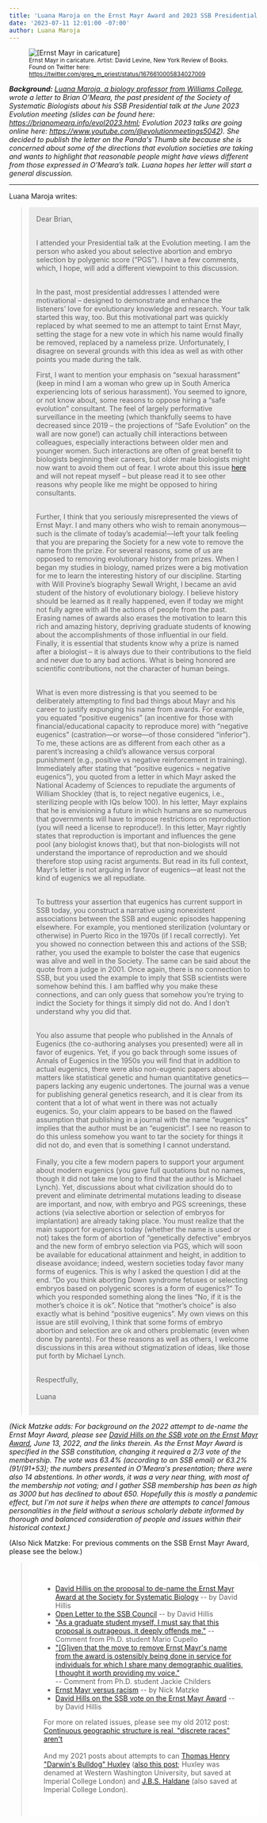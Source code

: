 ```yaml
---
title: 'Luana Maroja on the Ernst Mayr Award and 2023 SSB Presidential Address'
date: '2023-07-11 12:01:00 -07:00'
author: Luana Maroja
---
```


<figure class="on-the-left-side"><img src="/uploads/2023/Ernst_Mayr_caricature_by_David_Levine_NYRB.jpeg" alt="[Ernst Mayr in caricature]"/>
<figcaption><small>Ernst Mayr in caricature. Artist: David Levine, New York Review of Books. Found on Twitter here: <a href="https://twitter.com/greg_m_priest/status/1676610005834027009">https://twitter.com/greg_m_priest/status/1676610005834027009</a></small></figcaption>
</figure>

<i><b>Background:</b> <a href="https://biology.williams.edu/profile/lsm1/">Luana Maroja, a biology professor from Williams College</a>, wrote a letter to Brian O’Meara, the past president of the Society of Systematic Biologists about his SSB Presidential talk at the June 2023 Evolution meeting (slides can be found here: <a href="">https://brianomeara.info/evol2023.html</a>; Evolution 2023 talks are going online here: <a href="https://www.youtube.com/@evolutionmeetings5042">https://www.youtube.com/@evolutionmeetings5042</a>).  She decided to publish the letter on the Panda's Thumb site because she is concerned about some of the directions that evolution societies are taking and wants to highlight that reasonable people might have views different from those expressed in O’Meara’s talk.  Luana hopes her letter will start a general discussion.</i>

-----

Luana Maroja writes:

<!-- more -->

<blockquote><div style="background-color: rgb(235, 235, 235); padding: 15px;">
Dear Brian,<br />
<br />

I attended your Presidential talk at the Evolution meeting. I am the person who asked you about selective abortion and embryo selection by polygenic score (“PGS”). I have a few comments, which, I hope, will add a different viewpoint to this discussion.<br />
<br />

In the past, most presidential addresses I attended were motivational – designed to demonstrate and enhance the listeners’ love for evolutionary knowledge and research.  Your talk started this way, too.  But this motivational part was quickly replaced by what seemed to me an attempt to taint Ernst Mayr, setting the stage for a new vote in which his name would finally be removed, replaced by a nameless prize.  Unfortunately, I disagree on several grounds with this idea as well as with other points you made during the talk.

<!--more-->

First, I want to mention your emphasis on “sexual harassment” (keep in mind I am a woman who grew up in South America experiencing lots of serious harassment).  You seemed to ignore, or not know about, some reasons to oppose hiring a “safe evolution” consultant.  The feel of largely performative surveillance in the meeting (which thankfully seems to have decreased since 2019 – the projections of “Safe Evolution” on the wall are now gone!) can actually chill interactions between colleagues, especially interactions between older men and younger women.  Such interactions are often of great benefit to biologists beginning their careers, but older male biologists might now want to avoid them out of fear.  I wrote about this issue <a href="https://hxstem.substack.com/p/extreme-emphasis-on-sexual-harassment">here</a> and will not repeat myself – but please read it to see other reasons why people like me might be opposed to hiring consultants.<br />
<br />

Further, I think that you seriously misrepresented the views of Ernst Mayr.  I and many others who wish to remain anonymous—such is the climate of today’s academia!—left your talk feeling that you are preparing the Society for a new vote to remove the name from the prize.  For several reasons, some of us are opposed to removing evolutionary history from prizes. When I began my studies in biology, named prizes were a big motivation for me to learn the interesting history of our discipline.  Starting with Will Provine’s biography Sewall Wright, I became an avid student of the history of evolutionary biology.  I believe history should be learned as it really happened, even if today we might not fully agree with all the actions of people from the past.  Erasing names of awards also erases the motivation to learn this rich and amazing history, depriving graduate students of knowing about the accomplishments of those influential in our field. Finally, it is essential that students know why a prize is named after a biologist – it is always due to their contributions to the field and never due to any bad actions. What is being honored are scientific contributions, not the character of human beings.<br />
<br />

What is even more distressing is that you seemed to be deliberately attempting to find bad things about Mayr and his career to justify expunging his name from awards.  For example, you equated “positive eugenics” (an incentive for those with financial/educational capacity to reproduce more) with “negative eugenics” (castration—or worse—of those considered “inferior”).  To me, these actions are as different from each other as a parent’s increasing a child’s allowance versus corporal punishment (e.g., positive vs negative reinforcement in training).  Immediately after stating that “positive eugenics = negative eugenics”), you quoted from a letter in which Mayr asked the National Academy of Sciences to repudiate the arguments of William Shockley (that is, to reject negative eugenics, i.e., sterilizing people with IQs below 100).  In his letter, Mayr explains that he is envisioning a future in which humans are so numerous that governments will have to impose restrictions on reproduction (you will need a license to reproduce!). In this letter, Mayr rightly states that reproduction is important and influences the gene pool (any biologist knows that), but that non-biologists will not understand the importance of reproduction and we should therefore stop using racist arguments.  But read in its full context, Mayr’s letter is not arguing in favor of eugenics—at least not the kind of eugenics we all repudiate.<br />
<br />

To buttress your assertion that eugenics has current support in SSB today, you construct a narrative using nonexistent associations between the SSB and eugenic episodes happening elsewhere. For example, you mentioned sterilization (voluntary or otherwise) in Puerto Rico in the 1970s (if I recall correctly). Yet you showed no connection between this and actions of the SSB; rather, you used the example to bolster the case that eugenics was alive and well in the Society.  The same can be said about the quote from a judge in 2001.  Once again, there is no connection to SSB, but you used the example to imply that SSB scientists were somehow behind this.  I am baffled why you make these connections, and can only guess that somehow you’re trying to indict the Society for things it simply did not do.  And I don’t understand why you did that. <br />
<br />

You also assume that people who published in the Annals of Eugenics (the co-authoring analyses you presented) were all in favor of eugenics.  Yet, if you go back through some issues of Annals of Eugenics in the 1950s you will find that in addition to actual eugenics, there were also non-eugenic papers about matters like statistical genetic and human quantitative genetics—papers lacking any eugenic undertones. The journal was a venue for publishing general genetics research, and it is clear from its content that a lot of what went in there was not actually eugenics. So, your claim appears to be based on the flawed assumption that publishing in a journal with the name “eugenics” implies that the author must be an “eugenicist”. I see no reason to do this unless somehow you want to tar the society for things it did not do, and even that is something I cannot understand. <br />
<br />
Finally, you cite a few modern papers to support your argument about modern eugenics (you gave full quotations but no names, though it did not take me long to find that the author is Michael Lynch). Yet, discussions about what civilization should do to prevent and eliminate detrimental mutations leading to disease are important, and now, with embryo and PGS screenings, these actions (via selective abortion or selection of embryos for implantation) are already taking place. You must realize that the main support for eugenics today (whether the name is used or not) takes the form of abortion of “genetically defective” embryos and the new form of embryo selection via PGS, which will soon be available for educational attainment and height, in addition to disease avoidance; indeed, western societies today favor many forms of eugenics.  This is why I asked the question I did at the end. “Do you think aborting Down syndrome fetuses or selecting embryos based on polygenic scores is a form of eugenics?” To which you responded something along the lines “No, if it is the mother’s choice it is ok”.  Notice that “mother’s choice” is also exactly what is behind “positive eugenics”.  My own views on this issue are still evolving, I think that some forms of embryo abortion and selection are ok and others problematic (even when done by parents).  For these reasons as well as others, I welcome discussions in this area without stigmatization of ideas, like those put forth by Michael Lynch.<br />
<br />

Respectfully,<br />
<br />
Luana
</div></blockquote>

<i>(Nick Matzke adds: For background on the 2022 attempt to de-name the Ernst Mayr Award, please see <a href="https://pandasthumb.org/archives/2022/06/Hillis-on-Mayr-Award.html">David Hills on the SSB vote on the Ernst Mayr Award</a>, June 13, 2022, and the links therein. As the Ernst Mayr Award is specified in the SSB constitution, changing it required a 2/3 vote of the membership. The vote was 63.4% (according to an SSB email) or 63.2% (91/(91+53); the numbers presented in O'Meara's presentation; there were also 14 abstentions. In other words, it was a very near thing, with most of the membership not voting; and I gather SSB membership has been as high as 3000 but has declined to about 650. Hopefully this is mostly a pandemic effect, but I'm not sure it helps when there are attempts to cancel famous personalities in the field without a serious scholarly debate informed by thorough and balanced consideration of people and issues within their historical context.)</i>

(Also Nick Matzke: For previous comments on the SSB Ernst Mayr Award, please see the below.)

<blockquote><div style="background-color: rgb(255, 255, 255); padding: 30px;">
  <ul>
<li><a href="https://pandasthumb.org/archives/2022/01/David-Hillis-on-Ernst-Mayr.html">David Hillis on the proposal to de-name the Ernst Mayr Award at the Society for Systematic Biology</a> -- by David Hillis</li>
<li><a href="https://pandasthumb.org/archives/2022/01/David-Hillis-on-Ernst-Mayr.html#comment-5698109834">Open Letter to the SSB Council</a> -- by David Hillis</li>
<li><a href="https://pandasthumb.org/archives/2022/01/David-Hillis-on-Ernst-Mayr.html#comment-5681790757">"As a graduate student myself, I must say that this proposal is outrageous, it deeply offends me."</a> -- Comment from Ph.D. student Mario Cupello</li>
<li><a href="https://pandasthumb.org/archives/2022/01/David-Hillis-on-Ernst-Mayr.html#comment-5681656191">"[G]iven that the move to remove Ernst Mayr's name from the award is ostensibly being done in service for individuals for which I share many demographic qualities, I thought it worth providing my voice."</a></li> -- Comment from Ph.D. student Jackie Childers
<li><a href="https://pandasthumb.org/archives/2022/01/Ernst-Mayr-versus-racism.html">Ernst Mayr versus racism</a> -- by Nick Matzke</li>
<li><a href="https://pandasthumb.org/archives/2022/06/Hillis-on-Mayr-Award.html">David Hills on the SSB vote on the Ernst Mayr Award</a> -- by David Hillis</li></ul>

For more on related issues, please see my old 2012 post: <a href="https://pandasthumb.org/archives/2012/02/continuous-geog.html">Continuous geographic structure is real, "discrete races" aren't</a><br />
<br />
And my 2021 posts about attempts to can <a href="http://pandasthumb.org/archives/2021/11/updated-creationists-social-justice-advocates-unite-take-down-huxley.html">Thomas Henry "Darwin's Bulldog" Huxley</a> (<a href="http://pandasthumb.org/archives/2021/12/Matzke-Huxley-comments.html">also this post</a>; Huxley was denamed at Western Washington University, but saved at Imperial College London) and <a href="https://pandasthumb.org/archives/2021/11/haldane-1938-biology-of-inequality.html">J.B.S. Haldane</a> (also saved at Imperial College London).
 </div></blockquote>

